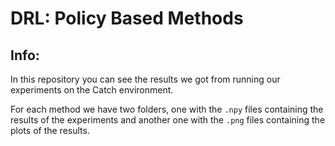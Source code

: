 # DRL: Policy Based Methods

## Info:

In this repository you can see the results we got from running our experiments on the Catch environment. 

For each method we have two folders, one with the `.npy` files containing the results of the experiments and another one with the `.png` files containing the plots of the results.
